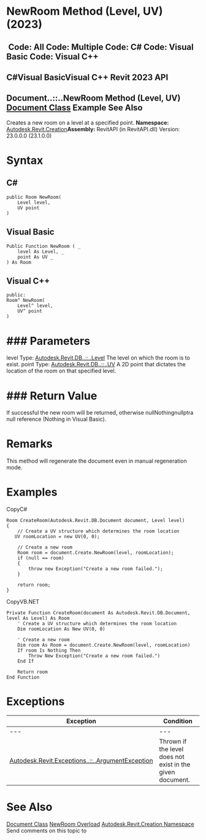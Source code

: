 # NewRoom Method (Level, UV) (2023)

﻿
 Code: All Code: Multiple Code: C# Code: Visual Basic Code: Visual C++   
---  
C#Visual BasicVisual C++
Revit 2023 API  
---  
Document..::..NewRoom Method (Level, UV)  
[Document Class](ab1718f9-45fb-b3d3-827e-32ff81cf929c.md "Document Class") Example See Also  
---  
Creates a new room on a level at a specified point. 
**Namespace:** [Autodesk.Revit.Creation](ded320da-058a-4edd-0418-0582389559a7.md "Autodesk.Revit.Creation Namespace")**Assembly:** RevitAPI (in RevitAPI.dll) Version: 23.0.0.0 (23.1.0.0)
# Syntax
C#  
---  
```text
public Room NewRoom(
	Level level,
	UV point
)
```
  
Visual Basic  
---  
```text
Public Function NewRoom ( _
	level As Level, _
	point As UV _
) As Room
```
  
Visual C++  
---  
```text
public:
Room^ NewRoom(
	Level^ level, 
	UV^ point
)
```
  
# ### Parameters
level
    Type: [Autodesk.Revit.DB..::..Level](577e5d4e-a558-118c-9dea-3b810b061775.md "Level Class") The level on which the room is to exist. 
point
    Type: [Autodesk.Revit.DB..::..UV](1724be37-059b-91ff-aa74-d1508082f76d.md "UV Class") A 2D point that dictates the location of the room on that specified level. 
# ### Return Value
If successful the new room will be returned, otherwise nullNothingnullptra null reference (Nothing in Visual Basic). 
# Remarks
This method will regenerate the document even in manual regeneration mode. 
# Examples
CopyC#
```text
Room CreateRoom(Autodesk.Revit.DB.Document document, Level level)
{
    // Create a UV structure which determines the room location
   UV roomLocation = new UV(0, 0);

    // Create a new room
    Room room = document.Create.NewRoom(level, roomLocation);
    if (null == room)
    {
        throw new Exception("Create a new room failed.");
    }

    return room;
}
```

CopyVB.NET
```text
Private Function CreateRoom(document As Autodesk.Revit.DB.Document, level As Level) As Room
    ' Create a UV structure which determines the room location
    Dim roomLocation As New UV(0, 0)

    ' Create a new room
    Dim room As Room = document.Create.NewRoom(level, roomLocation)
    If room Is Nothing Then
        Throw New Exception("Create a new room failed.")
    End If

    Return room
End Function
```

# Exceptions
| Exception | Condition |
| --- | --- |
| --- | --- |
| [Autodesk.Revit.Exceptions..::..ArgumentException](2e6e4206-97a8-dd4b-df5d-4269f4bb6088.md "ArgumentException Class") | Thrown if the level does not exist in the given document. |

# See Also
[Document Class](ab1718f9-45fb-b3d3-827e-32ff81cf929c.md "Document Class")
[NewRoom Overload](f057ddd6-b007-0f98-5837-f16845e01e00.md "NewRoom Method")
[Autodesk.Revit.Creation Namespace](ded320da-058a-4edd-0418-0582389559a7.md "Autodesk.Revit.Creation Namespace")
Send comments on this topic to 